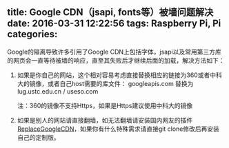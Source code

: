 title: Google CDN（jsapi, fonts等）被墙问题解决
date: 2016-03-31 12:22:56
tags: Raspberry Pi, Pi
categories: 
---
Google的隔离导致许多引用了Google CDN上包括字体，jsapi以及常用第三方库的网页会一直等待被墙的响应，直至其失败后才继续后面的加载，解决方法如下：
<!--more-->

1. 如果是你自己的网站，这个相对容易考虑直接替换相应的链接为360或者中科大的镜像，或者自己host需要的库文件：
    googleapis.com 替换为 lug.ustc.edu.cn / useso.com

    注：360的镜像不支持Https，如果是Https建议使用中科大的镜像

2. 如果是别人的网站请直接翻墙，如无法翻墙请安装国内网友的插件[ReplaceGoogleCDN](https://github.com/justjavac/ReplaceGoogleCDN)，如果你有什么特殊需求请直接git clone修改后再安装自己的定制版。
